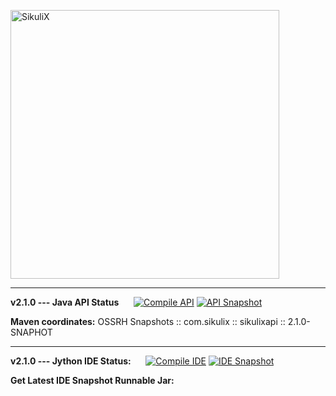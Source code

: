 [<img src="https://github.com/RaiMan/SikuliX1/blob/master/Support/sikulix-red.png" alt="SikuliX" width="430">](https://sikulix.github.io)

---
**v2.1.0 --- Java API Status**&nbsp;&nbsp;&nbsp;&nbsp;&nbsp;&nbsp;[![Compile API](https://github.com/RaiMan/SikuliX1/actions/workflows/api-compile.yml/badge.svg)](https://github.com/RaiMan/SikuliX1/actions/workflows/api-compile.yml) [![API Snapshot](https://github.com/RaiMan/SikuliX1/actions/workflows/api-snapshot.yml/badge.svg)](https://github.com/RaiMan/SikuliX1/actions/workflows/api-snapshot.yml) 

**Maven coordinates:** OSSRH Snapshots :: com.sikulix :: sikulixapi :: 2.1.0-SNAPHOT

---
**v2.1.0 --- Jython IDE Status:**&nbsp;&nbsp;&nbsp;&nbsp;&nbsp;&nbsp;[![Compile IDE](https://github.com/RaiMan/SikuliX1/actions/workflows/ide-compile.yml/badge.svg)](https://github.com/RaiMan/SikuliX1/actions/workflows/ide-compile.yml) [![IDE Snapshot](https://github.com/RaiMan/SikuliX1/actions/workflows/ide-snapshot.yml/badge.svg)](https://github.com/RaiMan/SikuliX1/actions/workflows/ide-snapshot.yml) 

**Get Latest IDE Snapshot Runnable Jar:**&nbsp;&nbsp;&nbsp;&nbsp;&nbsp;&nbsp;&nbsp;&nbsp;
